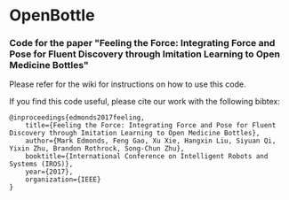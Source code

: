 # OpenBottle

### Code for the paper "Feeling the Force: Integrating Force and Pose for Fluent Discovery through Imitation Learning to Open Medicine Bottles"

Please refer for the wiki for instructions on how to use this code.

If you find this code useful, please cite our work with the following bibtex:
```
@inproceedings{edmonds2017feeling,
    title={Feeling the Force: Integrating Force and Pose for Fluent Discovery through Imitation Learning to Open Medicine Bottles},
    author={Mark Edmonds, Feng Gao, Xu Xie, Hangxin Liu, Siyuan Qi, Yixin Zhu, Brandon Rothrock, Song-Chun Zhu},
    booktitle={International Conference on Intelligent Robots and Systems (IROS)},
    year={2017},
    organization={IEEE}                                                         
} 
```
